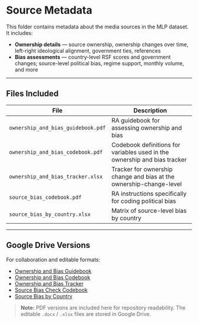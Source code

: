 # Source Metadata

This folder contains metadata about the media sources in the MLP dataset. It includes:

- **Ownership details** — source ownership, ownership changes over time, left-right ideological alignment, government ties, references
- **Bias assessments** — country-level RSF scores and government changes; source-level political bias, regime support, monthly volume, and more

---

## Files Included

| File | Description |
|------|-------------|
| `ownership_and_bias_guidebook.pdf` | RA guidebook for assessing ownership and bias |
| `ownership_and_bias_codebook.pdf` | Codebook definitions for variables used in the ownership and bias tracker |
| `ownership_and_bias_tracker.xlsx` | Tracker for ownership change and bias at the ownership-change-level |
| `source_bias_codebook.pdf` | RA instructions specifically for coding political bias |
| `source_bias_by_country.xlsx` | Matrix of source-level bias by country |

---

## Google Drive Versions

For collaboration and editable formats:

- [Ownership and Bias Guidebook](https://docs.google.com/document/d/1RVPoh72t5WiFYSGM9sH0OFYCZkUyPdTaiRK4Hq_NwFs/edit?usp=sharing)
- [Ownership and Bias Codebook](https://docs.google.com/document/d/1ZnsE_InLFH8FPWOhJWnSeLlcHN3AZldCz5QqqXuwTAg/edit?usp=sharing)
- [Ownership and Bias Tracker](https://docs.google.com/spreadsheets/d/16vsxdpNn76zaxbpEy_JHo1Ep2UWzyTHXNobV8G4O2d0/edit?usp=sharing)
- [Source Bias Check Codebook](https://docs.google.com/document/d/1osCz1pbkyMcT8EyfrpftRW_WUw88b3yV/edit?usp=sharing&ouid=106101536267025943026&rtpof=true&sd=true)
- [Source Bias by Country](https://docs.google.com/spreadsheets/d/15Y24C9kEakEJ3x3viouPeJHbK2RMQzxby9Rk5gTPCqk/edit?usp=sharing)

> **Note:** PDF versions are included here for repository readability. The editable `.docx` / `.xlsx` files are stored in Google Drive.

